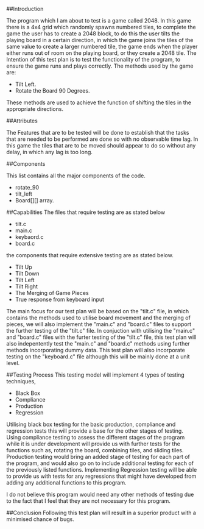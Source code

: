##Introduction

The program which I am about to test is a game called 2048. In this game there is a 4x4 grid which randomly spawns numbered tiles, to complete the game the user has to create a 2048 block, to do this the user tilts the playing board in a certain direction, in which the game joins the tiles of the same value to create a larger numbered tile, the game ends when the player either runs out of room on the playing board, or they create a 2048 tile.
The Intention of this test plan is to test the functionality of the program, to ensure the game runs and plays correctly.
The methods used by the game are:
* Tilt Left.
* Rotate the Board 90 Degrees.

These methods are used to achieve the function of shifting the tiles in the appropriate directions.

##Attributes

The Features that are to be tested will be done to establish that the tasks that are needed to be performed are done so with no observable time lag.
In this game the tiles that are to be moved should appear to do so without any delay, in which any lag is too long.

##Components

This list contains all the major components of the code.
*	rotate_90
*	tilt_left
*	Board[][] array.

##Capabilities
The files that require testing are as stated below
* tilt.c
* main.c
* keybaord.c
* board.c

the components that require extensive testing are as stated below.
*	Tilt Up
*	Tilt Down
*	Tilt Left 
*	Tilt Right 
*	The Merging of Game Pieces
*	True response from keyboard input

The main focus for our test plan will be based on the "tilt.c" file, in which contains the methods used to utilise board movement and the merging of pieces, we will also implement the "main.c" and "board.c" files to support the further testing of the "tilt.c" file.
In conjuction with utilising the  "main.c" and "board.c" files with the furter testing of the "tilt.c" file, this test plan will also indepentently test the  "main.c" and "board.c" methods using further methods incorporating dummy data.
This test plan will also incorporate testing on the "keyboard.c" file although this will be mainly done at a unit level.

##Testing Process
This testing model will implement 4 types of testing techniques,
* Black Box
* Compliance
* Production
* Regression

Utilising black box testing for the basic production, compliance and regression tests this will provide a base for the other stages of testing.
Using compliance testing to assess the different stages of the program while it is under development will provide us with further tests for the functions such as, rotating the board, combining tiles, and sliding tiles.
Production testing would bring an added stage of testing for each part of the program, and would also go on to include additional testing for each of the previously listed functions.
Implementing Regression testing will be able to provide us with tests for any regressions that might have developed from adding any additional functions to this program.

I do not believe this program would need any other methods of testing due to the fact that I feel that they are not necessary for this program. 

##Conclusion
Following this test plan will result in a superior product with a minimised chance of bugs.
